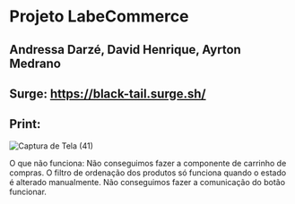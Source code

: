 # Projeto LabeCommerce
## Andressa Darzé, David Henrique, Ayrton Medrano
## Surge: https://black-tail.surge.sh/
## Print:

![Captura de Tela (41)](https://user-images.githubusercontent.com/98848860/174504338-df839ea0-da11-4b18-8d75-65151c8700de.png)

O que não funciona:
Não conseguimos fazer a componente de carrinho de compras.
O filtro de ordenação dos produtos só funciona quando o estado é alterado manualmente. Não conseguimos fazer a comunicação do botão funcionar.
